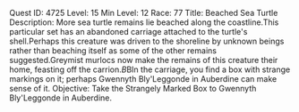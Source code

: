 Quest ID: 4725
Level: 15
Min Level: 12
Race: 77
Title: Beached Sea Turtle
Description: More sea turtle remains lie beached along the coastline.This particular set has an abandoned carriage attached to the turtle's shell.Perhaps this creature was driven to the shoreline by unknown beings rather than beaching itself as some of the other remains suggested.Greymist murlocs now make the remains of this creature their home, feasting off the carrion.$B$BIn the carriage, you find a box with strange markings on it; perhaps Gwennyth Bly'Leggonde in Auberdine can make sense of it.
Objective: Take the Strangely Marked Box to Gwennyth Bly'Leggonde in Auberdine.
